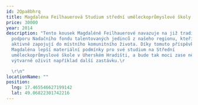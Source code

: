 ```yaml
---
id: 2Qpa8bhrq
title: Magdaléna Feilhauerová Studium střední uměleckoprůmyslové školy
price: 30000
year: 2014
description: "Tento kousek Magdaléně Feilhauerové navazuje na již tradiční
  podporu Nadačního fondu talentovaných jedinců z našeho regionu, kteří se navíc
  aktivně zapojují do místního komunitního života. Díky tomuto příspěvku získá
  Magdaléna lepší materiální podmínky pro své studium na Střední
  uměleckoprůmyslové škole v Uherském Hradišti, a bude tak moci zase někdy
  výtvarně oživit například další zastávku.\r

  \r\n"
locationName: ""
position:
  lng: 17.465546627199142
  lat: 49.06822301742216
---
```

